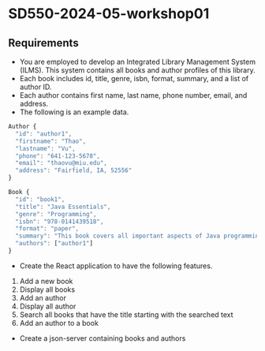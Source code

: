 # SD550-2024-05-workshop01

## Requirements

- You are employed to develop an Integrated Library Management System (ILMS). This system contains all books and author profiles of this library.
- Each book includes id, title, genre, isbn, format, summary, and a list of author ID.
- Each author contains first name, last name, phone number, email, and address.
- The following is an example data.

```JavaScript
Author {
  "id": "author1",
  "firstname": "Thao",
  "lastname": "Vu",
  "phone": "641-123-5678",
  "email": "thaovu@miu.edu",
  "address": "Fairfield, IA, 52556"
}

Book {
  "id": "book1",
  "title": "Java Essentials",
  "genre": "Programming",
  "isbn": "978-0141439518",
  "format": "paper",
  "summary": "This book covers all important aspects of Java programming. It is highly recommended by experienced SWE",
  "authors": ["author1"]
}
```

- Create the React application to have the following features.

1. Add a new book
2. Display all books
3. Add an author
4. Display all author
5. Search all books that have the title starting with the searched text
6. Add an author to a book

- Create a json-server containing books and authors
